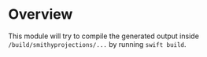 # Overview

This module will try to compile the generated output inside `/build/smithyprojections/...` by running `swift build`.
